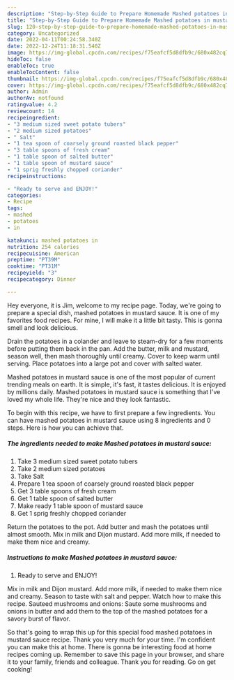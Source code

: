 ```yaml
---
description: "Step-by-Step Guide to Prepare Homemade Mashed potatoes in mustard sauce"
title: "Step-by-Step Guide to Prepare Homemade Mashed potatoes in mustard sauce"
slug: 120-step-by-step-guide-to-prepare-homemade-mashed-potatoes-in-mustard-sauce
category: Uncategorized
date: 2022-04-11T00:24:58.340Z
date: 2022-12-24T11:18:31.540Z
image: https://img-global.cpcdn.com/recipes/f75eafcf5d8dfb9c/680x482cq70/mashed-potatoes-in-mustard-sauce-recipe-main-photo.jpg
hideToc: false
enableToc: true
enableTocContent: false
thumbnail: https://img-global.cpcdn.com/recipes/f75eafcf5d8dfb9c/680x482cq70/mashed-potatoes-in-mustard-sauce-recipe-main-photo.jpg
cover: https://img-global.cpcdn.com/recipes/f75eafcf5d8dfb9c/680x482cq70/mashed-potatoes-in-mustard-sauce-recipe-main-photo.jpg
author: Admin
authorAv: notfound
ratingvalue: 4.2
reviewcount: 14
recipeingredient:
- "3 medium sized sweet potato tubers"
- "2 medium sized potatoes"
- " Salt"
- "1 tea spoon of coarsely ground roasted black pepper"
- "3 table spoons of fresh cream"
- "1 table spoon of salted butter"
- "1 table spoon of mustard sauce"
- "1 sprig freshly chopped coriander"
recipeinstructions:

- "Ready to serve and ENJOY!"
categories:
- Recipe
tags:
- mashed
- potatoes
- in

katakunci: mashed potatoes in 
nutrition: 254 calories
recipecuisine: American
preptime: "PT39M"
cooktime: "PT31M"
recipeyield: "3"
recipecategory: Dinner

---
```



Hey everyone, it is Jim, welcome to my recipe page. Today, we're going to prepare a special dish, mashed potatoes in mustard sauce. It is one of my favorites food recipes. For mine, I will make it a little bit tasty. This is gonna smell and look delicious.

Drain the potatoes in a colander and leave to steam-dry for a few moments before putting them back in the pan. Add the butter, milk and mustard, season well, then mash thoroughly until creamy. Cover to keep warm until serving. Place potatoes into a large pot and cover with salted water.

Mashed potatoes in mustard sauce is one of the most popular of current trending meals on earth. It is simple, it's fast, it tastes delicious. It is enjoyed by millions daily. Mashed potatoes in mustard sauce is something that I've loved my whole life. They're nice and they look fantastic.


To begin with this recipe, we have to first prepare a few ingredients. You can have mashed potatoes in mustard sauce using 8 ingredients and 0 steps. Here is how you can achieve that.

<!--inarticleads1-->

##### The ingredients needed to make Mashed potatoes in mustard sauce:

1. Take 3 medium sized sweet potato tubers
1. Take 2 medium sized potatoes
1. Take  Salt
1. Prepare 1 tea spoon of coarsely ground roasted black pepper
1. Get 3 table spoons of fresh cream
1. Get 1 table spoon of salted butter
1. Make ready 1 table spoon of mustard sauce
1. Get 1 sprig freshly chopped coriander


Return the potatoes to the pot. Add butter and mash the potatoes until almost smooth. Mix in milk and Dijon mustard. Add more milk, if needed to make them nice and creamy. 

<!--inarticleads2-->

##### Instructions to make Mashed potatoes in mustard sauce:


1. Ready to serve and ENJOY!

Mix in milk and Dijon mustard. Add more milk, if needed to make them nice and creamy. Season to taste with salt and pepper. Watch how to make this recipe. Sauteed mushrooms and onions: Saute some mushrooms and onions in butter and add them to the top of the mashed potatoes for a savory burst of flavor. 

So that's going to wrap this up for this special food mashed potatoes in mustard sauce recipe. Thank you very much for your time. I'm confident you can make this at home. There is gonna be interesting food at home recipes coming up. Remember to save this page in your browser, and share it to your family, friends and colleague. Thank you for reading. Go on get cooking!
